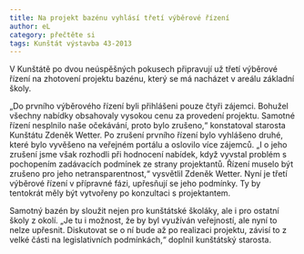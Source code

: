```yaml
---
title: Na projekt bazénu vyhlásí třetí výběrové řízení
author: eL
category: přečtěte si
tags: Kunštát výstavba 43-2013
---
```


V Kunštátě po dvou neúspěšných pokusech připravují už třetí výběrové řízení na zhotovení projektu bazénu, který se má nacházet v areálu základní školy.

„Do prvního výběrového řízení byli přihlášeni pouze čtyři zájemci. Bohužel všechny nabídky obsahovaly vysokou cenu za provedení projektu. Samotné řízení nesplnilo naše očekávání, proto bylo zrušeno,“ konstatoval starosta Kunštátu Zdeněk Wetter. Po zrušení prvního řízení bylo vyhlášeno druhé, které bylo vyvěšeno na veřejném portálu a oslovilo více zájemců. „I o jeho zrušení jsme však rozhodli při hodnocení nabídek, když vyvstal problém s pochopením zadávacích podmínek ze strany projektantů. Řízení muselo být zrušeno pro jeho netransparentnost,“ vysvětlil Zdeněk Wetter. Nyní je třetí výběrové řízení v přípravné fázi, upřesňují se jeho podmínky. Ty by tentokrát měly být vytvořeny po konzultaci s projektantem. 

Samotný bazén by sloužit nejen pro kunštátské školáky, ale i pro ostatní školy z okolí. „Je tu i možnost, že by byl využíván veřejností, ale nyní to nelze upřesnit. Diskutovat se o ní bude až po realizaci projektu, závisí to z velké části na legislativních podmínkách,“ doplnil kunštátský starosta.
